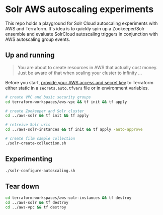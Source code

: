 # Solr AWS autoscaling experiments

This repo holds a playground for Solr Cloud autoscaling experiments
with AWS and Terraform. It's idea is to quickly spin up a Zookeeper/Solr
ensemble and evaluate SolrCloud autoscaling triggers in conjunction
with AWS autoscaling group events.

## Up and running

> You are about to create resources in AWS that actually
> cost money. Just be aware of that when scaling your cluster
> to infinity ...

Before you start, [provide your AWS access and secret key](https://registry.terraform.io/providers/hashicorp/aws/latest/docs#environment-variables)
to Terraform either static in a `secrets.auto.tfvars` file or in environment
variables.

```bash
# create VPC and basic security groups
cd terraform-workspaces/aws-vpc && tf init && tf apply

# create Zookeeper and Solr cluster
cd ../aws-solr && tf init && tf apply

# retreive Solr urls
cd ../aws-solr-instances && tf init && tf apply -auto-approve

# create film sample collection
./solr-create-collection.sh
```

## Experimenting

```bash
./solr-configure-autoscaling.sh
```


## Tear down

```bash
cd terraform-workspaces/aws-solr-instances && tf destroy
cd ../aws-solr && tf destroy
cd ../aws-vpc && tf destroy
```